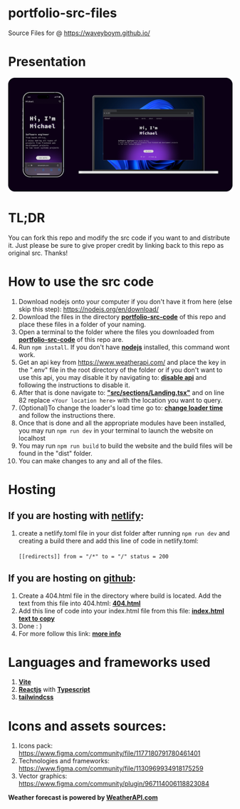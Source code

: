 # portfolio-src-files
Source Files for @ https://waveyboym.github.io/

# Presentation
![devices mockup](presentation/mockups.png "devices mockup")

# TL;DR
You can fork this repo and modify the src code if you want to and distribute it. Just please be sure to give proper credit by linking back to this repo as original src. Thanks!

# How to use the src code
1. Download nodejs onto your computer if you don't have it from here (else skip this step): https://nodejs.org/en/download/
2. Download the files in the directory **<a href="https://github.com/waveyboym/portfolio-src-files/tree/main/portfolio-src-code" target="_blank" title="portfolio-src-code">portfolio-src-code</a>** of this repo and place these files in a folder of your naming.
3. Open a terminal to the folder where the files you downloaded from **<a href="https://github.com/waveyboym/portfolio-src-files/tree/main/portfolio-src-code" target="_blank" title="portfolio-src-code">portfolio-src-code</a>** of this repo are.
4. Run `npm install`. If you don't have  **<a href="https://nodejs.org/en/download/" target="_blank" title="nodejs">nodejs</a>** installed, this command wont work.
5. Get an api key from https://www.weatherapi.com/ and place the key in the ".env" file in the root directory of the folder or if you don't want to use this api, you may disable it by navigating to: **<a href="https://github.com/waveyboym/portfolio-src-files/blob/main/portfolio-src-code/disableAPI.txt" target="_blank" title="disable api">disable api</a>** and following the instructions to disable it.
6. After that is done navigate to: **<a href="https://github.com/waveyboym/portfolio-src-files/blob/main/portfolio-src-code/src/sections/Landing.tsx" target="_blank">"src/sections/Landing.tsx"</a>** and on line 82 replace `<Your location here>` with the location you want to query.
7. (Optional)To change the loader's load time go to: **<a href="https://github.com/waveyboym/portfolio-src-files/blob/main/portfolio-src-code/changeLoaderTime.txt" target="_blank" title="change loader time">change loader time</a>** and follow the instructions there.
8. Once that is done and all the appropriate modules have been installed, you may run `npm run dev` in your terminal to launch the website on localhost
9. You may run `npm run build` to build the website and the build files will be found in the "dist" folder.
10. You can make changes to any and all of the files.

# Hosting
## If you are hosting with **<a href="https://www.netlify.com/" target="_blank" title="netlify">netlify</a>**:
1. create a netlify.toml file in your dist folder after running `npm run dev` and creating a build there and add this line of code in netlify.toml:<br><br>
`[[redirects]]
  from = "/*"
  to = "/"
  status = 200`
## If you are hosting on **<a href="https://github.com/" target="_blank" title="github">github</a>**:
1. Create a 404.html file in the directory where build is located. Add the text from this file into 404.html: **<a href="https://github.com/rafgraph/spa-github-pages/blob/gh-pages/404.html" target="_blank" title="404.html">404.html</a>**
2. Add this line of code into your index.html file from this file: **<a href="https://github.com/rafgraph/spa-github-pages/blob/gh-pages/index.html#L21-L42" target="_blank" title="index.html text to copy">index.html text to copy</a>**
3. Done : )
3. For more follow this link: **<a href="https://github.com/rafgraph/spa-github-pages" target="_blank" title="more info">more info</a>**

# Languages and frameworks used
1. **<a href="https://vitejs.dev/" target="_blank" title="Vite">Vite</a>**
2. **<a href="https://reactjs.org" target="_blank" title="reactjs">Reactjs</a>** with **<a href="https://www.typescriptlang.org/" target="_blank" title="typescript">Typescript</a>**
3. **<a href="https://tailwindcss.com" target="_blank" title="Vite">tailwindcss</a>**

# Icons and assets sources:
1. Icons pack: https://www.figma.com/community/file/1177180791780461401
2. Technologies and frameworks: https://www.figma.com/community/file/1130969934918175259
3. Vector graphics: https://www.figma.com/community/plugin/967114006118823084

**Weather forecast is powered by&nbsp;<a href="https://www.weatherapi.com/" target="_blank" title="Free Weather API">WeatherAPI.com</a>**

